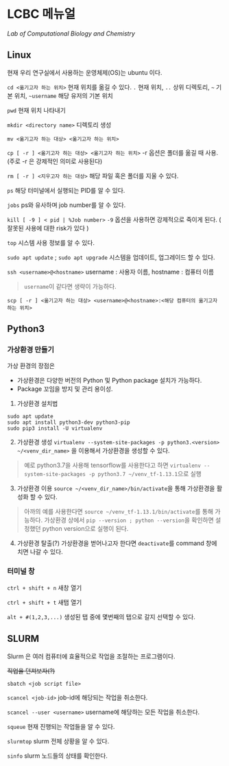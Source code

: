 # LCBC 메뉴얼
*Lab of Computational Biology and Chemistry*

## Linux
현재 우리 연구실에서 사용하는 운영체제(OS)는 ubuntu 이다.


`cd <옮기고자 하는 위치>` 현재 위치를 옮길 수 있다.
  `.` 현재 위치, `..` 상위 디렉토리, `~` 기본 위치, `~username` 해당 유저의 기본 위치


`pwd` 현재 위치 나타내기


`mkdir <directory name>` 디렉토리 생성


`mv <옮기고자 하는 대상> <옮기고자 하는 위치>`


`cp [ -r ] <옮기고자 하는 대상> <옮기고자 하는 위치>`
  -r 옵션은 폴더를 옮길 때 사용. (주로 -r 은 강제적인 의미로 사용된다)



`rm [ -r ] <지우고자 하는 대상>` 해당 파일 혹은 폴더를 지울 수 있다.



`ps` 해당 터미널에서 실행되는 PID를 알 수 있다.

`jobs` ps와 유사하며 job number를 알 수 있다.


`kill [ -9 ] < pid | %Job number>`
  `-9` 옵션을 사용하면 강제적으로 죽이게 된다. ( 잘못된 사용에 대한 risk가 있다 )


`top` 시스템 사용 정보를 알 수 있다.


`sudo apt update` ; `sudo apt upgrade` 시스템을 업데이트, 업그레이드 할 수 있다.


`ssh <username>@<hostname>` username : 사용자 이름, hostname : 컴퓨터 이름
> `username`이 같다면 생략이 가능하다.

`scp [ -r ] <옮기고자 하는 대상> <username>@<hostname>:<해당 컴퓨터의 옮기고자 하는 위치>`



## Python3

### 가상환경 만들기
가상 환경의 장점은
* 가상환경은 다양한 버전의 Python 및 Python package 설치가 가능하다.
* Package 꼬임을 방지 및 관리 용이성.


1. 가상환경 설치법
```
sudo apt update
sudo apt install python3-dev python3-pip
sudo pip3 install -U virtualenv
```

2. 가상환경 생성
`virtualenv --system-site-packages -p python3.<version> ~/<venv_dir_name>` 을 이용해서 가상환경을 생성할 수 있다.
> 예로 python3.7을 사용해 tensorflow를 사용한다고 하면 `virtualenv --system-site-packages -p python3.7 ~/venv_tf-1.13.1`으로 실행


3. 가상환경 이용
`source ~/<venv_dir_name>/bin/activate`을 통해 가상환경을 활성화 할 수 있다.
> 아까의 예를 사용한다면 `source ~/venv_tf-1.13.1/bin/activate`를 통해 가능하다.
> 가상환경 상에서 `pip --version ; python --version`을 확인하면 설정했던 python version으로 실행이 된다.


4. 가상환경 탈출(?)
가상환경을 벋어나고자 한다면 `deactivate`를 command 창에 치면 나갈 수 있다.



### 터미널 창   

`ctrl + shift + n` 새창 열기

`ctrl + shift + t` 새탭 열기

`alt + #(1,2,3,...)` 생성된 탭 중에 몇번째의 탭으로 갈지 선택할 수 있다.


## SLURM
Slurm 은 여러 컴퓨터에 효율적으로 작업을 조절하는 프로그램이다.

~~직업을 던져보자(?)~~

`sbatch <job script file>`


`scancel <job-id>` job-id에 해당되는 작업을 취소한다.

`scancel --user <username>` username에 해당하는 모든 작업을 취소한다.


`squeue` 현재 진행되는 작업들을 알 수 있다.


`slurmtop` slurm 전체 상황을 알 수 있다.


`sinfo` slurm 노드들의 상태를 확인한다.

